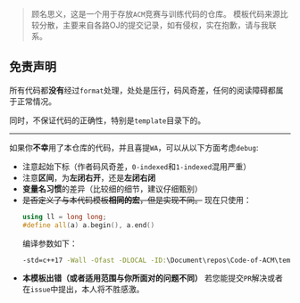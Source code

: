 > 顾名思义，这是一个用于存放`ACM`竞赛与训练代码的仓库。
> 模板代码来源比较分散，主要来自各路OJ的提交记录，如有侵权，实在抱歉，请与我联系。

## 免责声明

所有代码都**没有**经过`format`处理，处处是压行，码风奇差，任何的阅读障碍都属于正常情况。

同时，不保证代码的正确性，特别是`template`目录下的。

---

如果你**不幸**用了本仓库的代码，并且喜提`WA`，可以从以下方面考虑`debug`:

+ 注意起始下标（作者码风奇差，`0-indexed`和`1-indexed`混用严重）
+ 注意**区间**，为**左闭右开**，还是**左闭右闭**
+ **变量名习惯**的差异（比较细的细节，建议仔细甄别）
+ ~~是否定义了与本代码模板**相同的宏**，但是实现不同。~~
  现在只使用：
  ```cpp
  using ll = long long;
  #define all(a) a.begin(), a.end()
  ```
  编译参数如下：
  ```cmd
  -std=c++17 -Wall -Ofast -DLOCAL -ID:\Document\repos\Code-of-ACM\template\debug\
  ```
+ **本模板出错（或者适用范围与你所面对的问题不同）** 若您能提交`PR`解决或者在`issue`中提出，本人将不胜感激。
